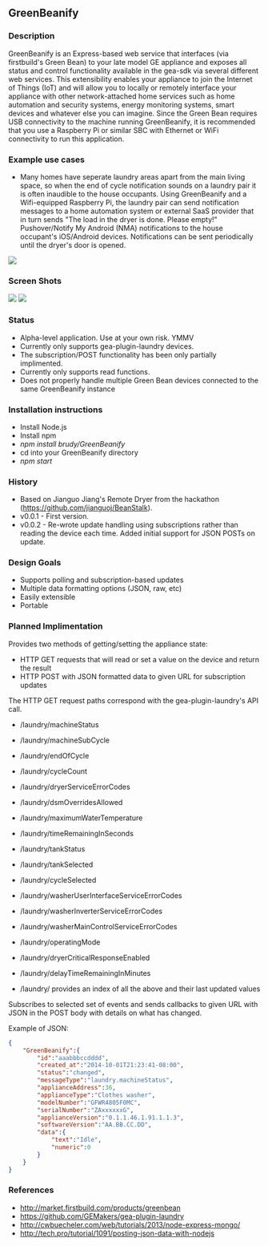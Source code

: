 ## GreenBeanify

### Description
GreenBeanify is an Express-based web service that interfaces (via firstbuild's Green Bean) to your late model GE appliance and exposes all status and control functionality available in the gea-sdk via several different web services. This extensibility enables your appliance to join the Internet of Things (IoT) and will allow you to locally or remotely interface your appliance with other network-attached home services such as home automation and security systems, energy monitoring systems, smart devices and whatever else you can imagine. Since the Green Bean requires USB connectivity to the machine running GreenBeanify, it is recommended that you use a Raspberry Pi or similar SBC with Ethernet or WiFi connectivity to run this application. 


### Example use cases
- Many homes have seperate laundry areas apart from the main living space, so when the end of cycle notification sounds on a laundry pair it is often inaudible to the house occupants. Using GreenBeanify and a Wifi-equipped Raspberry Pi, the laundry pair can send notification messages to a home automation system or external SaaS provider that in turn sends "The load in the dryer is done. Please empty!" Pushover/Notify My Android (NMA) notifications to the house occupant's iOS/Android devices. Notifications can be sent periodically until the dryer's door is opened.

<img src="http://www.praecogito.com/photobucket/green-beanify-reference.jpg">

### Screen Shots
<img src="http://www.praecogito.com/photobucket/greenbeanify-main-screenshot-trimmed2.png">
<img src="http://www.praecogito.com/photobucket/greenbeanify-laundry-screenshot-trimmed3-sanitized.png">

### Status
- Alpha-level application. Use at your own risk. YMMV
- Currently only supports gea-plugin-laundry devices.
- The subscription/POST functionality has been only partially implimented.
- Currently only supports read functions. 
- Does not properly handle multiple Green Bean devices connected to the same GreenBeanify instance

### Installation instructions
- Install Node.js
- Install npm
- *npm install brudy/GreenBeanify*
- cd into your GreenBeanify directory
- *npm start*

### History
- Based on Jianguo Jiang's Remote Dryer from the hackathon (https://github.com/jianguoj/BeanStalk).
- v0.0.1 - First version.
- v0.0.2 - Re-wrote update handling using subscriptions rather than reading the device each time. Added initial support for JSON POSTs on update.


### Design Goals
- Supports polling and subscription-based updates
- Multiple data formatting options (JSON, raw, etc)
- Easily extensible
- Portable


### Planned Implimentation

Provides two methods of getting/setting the appliance state:
- HTTP GET requests that will read or set a value on the device and return the result
- HTTP POST with JSON formatted data to given URL for subscription updates

The HTTP GET request paths correspond with the gea-plugin-laundry's API call.
- /laundry/machineStatus
- /laundry/machineSubCycle
- /laundry/endOfCycle
- /laundry/cycleCount
- /laundry/dryerServiceErrorCodes
- /laundry/dsmOverridesAllowed
- /laundry/maximumWaterTemperature
- /laundry/timeRemainingInSeconds
- /laundry/tankStatus
- /laundry/tankSelected
- /laundry/cycleSelected
- /laundry/washerUserInterfaceServiceErrorCodes
- /laundry/washerInverterServiceErrorCodes
- /laundry/washerMainControlServiceErrorCodes
- /laundry/operatingMode
- /laundry/dryerCriticalResponseEnabled
- /laundry/delayTimeRemainingInMinutes

- /laundry/ provides an index of all the above and their last updated values 

Subscribes to selected set of events and sends callbacks to given URL with JSON in the POST body with details on what has changed.

Example of JSON:
```json
{
	"GreenBeanify":{
		"id":"aaabbbccdddd",
		"created_at":"2014-10-01T21:23:41-08:00",
		"status":"changed",
		"messageType":"laundry.machineStatus", 
		"applianceAddress":36,
		"applianceType":"Clothes washer",
		"modelNumber":"GFWR4805F0MC",
		"serialNumber":"ZAxxxxxxG",
		"applianceVersion":"0.1.1.46.1.91.1.1.3",
		"softwareVersion":"AA.BB.CC.DD",
		"data":{
			"text":"Idle",
			"numeric":0
		}
	}
}
```

### References
- http://market.firstbuild.com/products/greenbean
- https://github.com/GEMakers/gea-plugin-laundry
- http://cwbuecheler.com/web/tutorials/2013/node-express-mongo/
- http://tech.pro/tutorial/1091/posting-json-data-with-nodejs


